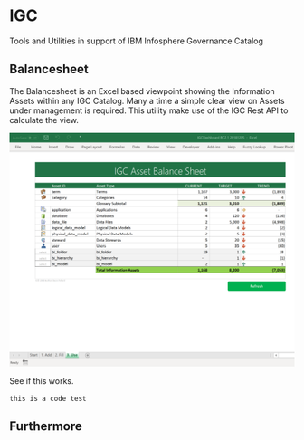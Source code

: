 # IGC
Tools and Utilities in support of IBM Infosphere Governance Catalog

## Balancesheet
The Balancesheet is an Excel based viewpoint showing the Information Assets within any IGC Catalog.  Many a time a simple clear view on Assets under management is required.  This utility make use of the IGC Rest API to calculate the view.

![Overview](https://raw.githubusercontent.com/deonpollard/igc/master/wiki-images/BalanceSheet.png)

See if this works.
```
this is a code test
```
## Furthermore
